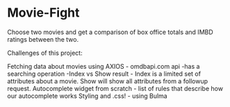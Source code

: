 # Movie-Fight
Choose two movies and get a comparison of box office totals and IMBD ratings between the two.

Challenges of this project: 

Fetching data about movies
    using AXIOS
    - omdbapi.com api
        -has a searching operation
        -Index vs Show result - Index is a limited set of attributes about a movie.  Show will show all attributes from a followup request. 
Autocomplete widget from scratch
    - list of rules that describe how our autocomplete works
Styling and .css!
    - using Bulma
